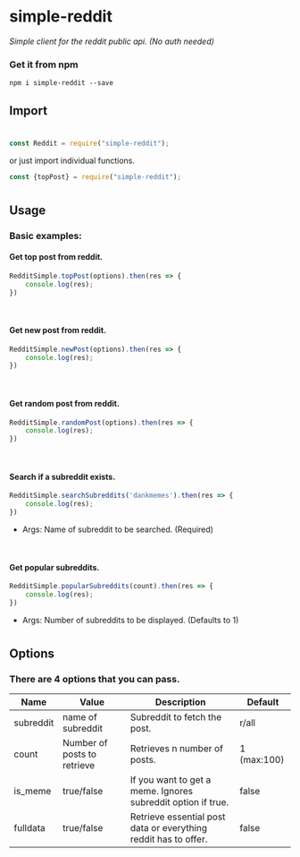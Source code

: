 # simple-reddit
_Simple client for the reddit public api. (No auth needed)_

### Get it from npm

`npm i simple-reddit --save`

## Import
#
```js
const Reddit = require("simple-reddit");
```
or just import individual functions.

```js
const {topPost} = require("simple-reddit");
```
#
## Usage
### Basic examples:
#### Get top post from reddit.
```js 
RedditSimple.topPost(options).then(res => {
    console.log(res);
})
```
&nbsp;
#### Get new post from reddit.
```js 
RedditSimple.newPost(options).then(res => {
    console.log(res);
})
```
&nbsp;
#### Get random post from reddit.
```js 
RedditSimple.randomPost(options).then(res => {
    console.log(res);
})
```
&nbsp;
#### Search if a subreddit exists.

```js 
RedditSimple.searchSubreddits('dankmemes').then(res => {
    console.log(res);
})
```
- Args: Name of subreddit to be searched. (Required)

&nbsp;
#### Get popular subreddits.
```js 
RedditSimple.popularSubreddits(count).then(res => {
    console.log(res);
})
```
- Args: Number of subreddits to be displayed. (Defaults to 1)
#
## Options
### There are 4 options that you can pass.
| Name      | Value                       | Description                                                      | Default     |
|-----------|-----------------------------|------------------------------------------------------------------|-------------|
| subreddit | name of subreddit           | Subreddit to fetch the post.                                     | r/all       |
| count     | Number of posts to retrieve | Retrieves n number of posts.                                     | 1 (max:100) |
| is_meme   | true/false                  | If you want to get a meme.  Ignores subreddit option if true.    | false       |
| fulldata  | true/false                  | Retrieve essential post data or  everything reddit has to offer. | false       |